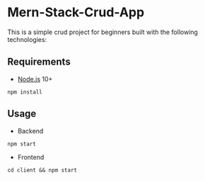 # Mern-Stack-Crud-App

This is a simple crud project for beginners built with the following technologies:


## Requirements

- [Node.js](https://nodejs.org/en/) 10+

```shell
npm install
```


## Usage

- Backend
```shell
npm start
```

- Frontend
```shell
cd client && npm start
```